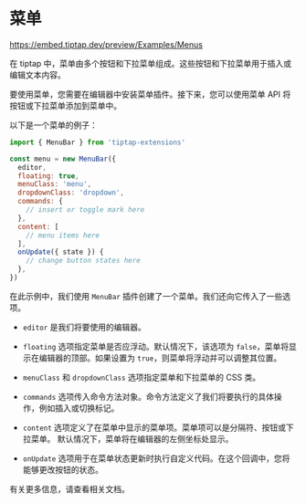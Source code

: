 # 菜单

https://embed.tiptap.dev/preview/Examples/Menus

在 tiptap 中，菜单由多个按钮和下拉菜单组成。这些按钮和下拉菜单用于插入或编辑文本内容。

要使用菜单，您需要在编辑器中安装菜单插件。接下来，您可以使用菜单 API 将按钮或下拉菜单添加到菜单中。

以下是一个菜单的例子：

```javascript
import { MenuBar } from 'tiptap-extensions'

const menu = new MenuBar({
  editor,
  floating: true,
  menuClass: 'menu',
  dropdownClass: 'dropdown',
  commands: {
    // insert or toggle mark here
  },
  content: [
    // menu items here
  ],
  onUpdate({ state }) {
    // change button states here
  },
})
```

在此示例中，我们使用 `MenuBar` 插件创建了一个菜单。我们还向它传入了一些选项。

- `editor` 是我们将要使用的编辑器。

- `floating` 选项指定菜单是否应浮动。默认情况下，该选项为 `false`，菜单将显示在编辑器的顶部。如果设置为 `true`，则菜单将浮动并可以调整其位置。

- `menuClass` 和 `dropdownClass` 选项指定菜单和下拉菜单的 CSS 类。

- `commands` 选项传入命令方法对象。命令方法定义了我们将要执行的具体操作，例如插入或切换标记。

- `content` 选项定义了在菜单中显示的菜单项。菜单项可以是分隔符、按钮或下拉菜单。 默认情况下，菜单将在编辑器的左侧坐标处显示。

- `onUpdate` 选项用于在菜单状态更新时执行自定义代码。在这个回调中，您将能够更改按钮的状态。

有关更多信息，请查看相关文档。